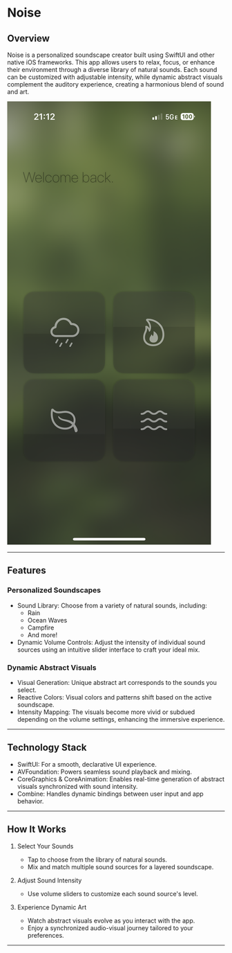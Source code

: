 # Noise

## Overview  
Noise is a personalized soundscape creator built using SwiftUI and other native iOS frameworks. This app allows users to relax, focus, or enhance their environment through a diverse library of natural sounds. Each sound can be customized with adjustable intensity, while dynamic abstract visuals complement the auditory experience, creating a harmonious blend of sound and art.

![App Screenshot](./noise_screenshot.png)

---

## Features  

### Personalized Soundscapes  
- Sound Library: Choose from a variety of natural sounds, including:
  - Rain  
  - Ocean Waves  
  - Campfire  
  - And more!  
- Dynamic Volume Controls: Adjust the intensity of individual sound sources using an intuitive slider interface to craft your ideal mix.

### Dynamic Abstract Visuals  
- Visual Generation: Unique abstract art corresponds to the sounds you select.  
- Reactive Colors: Visual colors and patterns shift based on the active soundscape.  
- Intensity Mapping: The visuals become more vivid or subdued depending on the volume settings, enhancing the immersive experience.

---

## Technology Stack  

- SwiftUI: For a smooth, declarative UI experience.  
- AVFoundation: Powers seamless sound playback and mixing.  
- CoreGraphics & CoreAnimation: Enables real-time generation of abstract visuals synchronized with sound intensity.  
- Combine: Handles dynamic bindings between user input and app behavior.  

---

## How It Works  

1. Select Your Sounds  
   - Tap to choose from the library of natural sounds.  
   - Mix and match multiple sound sources for a layered soundscape.  

2. Adjust Sound Intensity  
   - Use volume sliders to customize each sound source's level.  

3. Experience Dynamic Art  
   - Watch abstract visuals evolve as you interact with the app.  
   - Enjoy a synchronized audio-visual journey tailored to your preferences.

---
